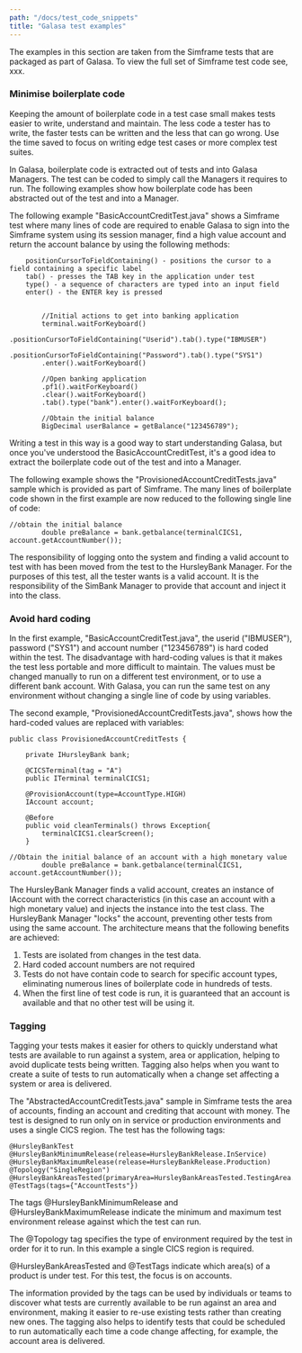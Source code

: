 ```yaml
---
path: "/docs/test_code_snippets"
title: "Galasa test examples"
---
```


The examples in this section are taken from the Simframe tests that are packaged as part of Galasa. To view the full set of Simframe test code see, xxx.

### Minimise boilerplate code

Keeping the amount of boilerplate code in a test case small makes tests easier to write,
understand and maintain. The less code a tester has to write, the faster tests can be written and the less that can go wrong. Use the time saved to focus on writing edge test cases or more complex test suites. 

In Galasa, boilerplate code is extracted out of tests and into Galasa Managers. The test can be coded to simply call the Managers it requires to run. The following examples show how boilerplate code has been abstracted out of the test and into a Manager. 

The following example "BasicAccountCreditTest.java" shows a Simframe test where many lines of code are required to enable Galasa to sign into the Simframe system using its session manager, find a high value account and return the account balance by using the following methods:

```
    positionCursorToFieldContaining() - positions the cursor to a field containing a specific label
    tab() - presses the TAB key in the application under test
    type() - a sequence of characters are typed into an input field
    enter() - the ENTER key is pressed


    	//Initial actions to get into banking application
    	terminal.waitForKeyboard()
        .positionCursorToFieldContaining("Userid").tab().type("IBMUSER")
        .positionCursorToFieldContaining("Password").tab().type("SYS1")
        .enter().waitForKeyboard()

        //Open banking application
        .pf1().waitForKeyboard()
        .clear().waitForKeyboard()
        .tab().type("bank").enter().waitForKeyboard();

        //Obtain the initial balance
        BigDecimal userBalance = getBalance("123456789");

```
Writing a test in this way is a good way to start understanding Galasa, but once you've understood the BasicAccountCreditTest, it's a good idea to extract the boilerplate code out of the test and into a Manager.

The following example shows the "ProvisionedAccountCreditTests.java" sample which is provided as part of Simframe. The many lines of boilerplate code shown in the first example are now reduced to the following single line of code:

```
//obtain the initial balance
		double preBalance = bank.getbalance(terminalCICS1, account.getAccountNumber());
```


The responsibility of logging onto the system and finding a valid account to test with has been moved from the test to  the HursleyBank Manager. For the purposes of this test, all the tester wants is a valid account. It is the responsibility of the SimBank Manager to provide that account and inject it into the class.

### Avoid hard coding

In the first example, "BasicAccountCreditTest.java", the userid ("IBMUSER"), password ("SYS1")  and account number ("123456789") is hard coded within the test. The disadvantage with hard-coding values is that it makes the test less portable and more difficult to maintain. The values must be changed manually to run on a different test environment, or to use a different bank account. With Galasa, you can run the same test on any environment without changing a single line of code by using variables. 

The second example,  "ProvisionedAccountCreditTests.java", shows how the hard-coded values are replaced with variables: 

```
public class ProvisionedAccountCreditTests {
	
	private IHursleyBank bank;
	
	@CICSTerminal(tag = "A")
	public ITerminal terminalCICS1;
	
	@ProvisionAccount(type=AccountType.HIGH)
	IAccount account;
	
	@Before
	public void cleanTerminals() throws Exception{
		terminalCICS1.clearScreen();
	}
```        
```
//Obtain the initial balance of an account with a high monetary value
		double preBalance = bank.getbalance(terminalCICS1, account.getAccountNumber());
```                

The HursleyBank Manager finds a valid account, creates an instance of IAccount with the correct characteristics (in this case an account with a high monetary value) and injects the instance into the test class.  The HursleyBank Manager "locks" the account, preventing other tests from using the same account. 
The architecture means that the following benefits are achieved: 
1. Tests are isolated from changes in the test data.
2. Hard coded account numbers are not required
3. Tests do not have contain code to search for specific account types, eliminating numerous lines of boilerplate code in hundreds of tests.
4. When the first line of test code is run, it is guaranteed that an account is available and that no other test will be using it.

### Tagging

Tagging your tests makes it easier for others to quickly understand what tests are available to run against a system, area or application, helping to avoid duplicate tests being written. Tagging also helps when you want to create a suite of tests to run automatically when a change set affecting a system or area is delivered. 

The "AbstractedAccountCreditTests.java" sample in Simframe tests the area of accounts, finding an account and crediting that account with money. The test is designed to run only on in service or production environments and uses a single CICS region. The test has the following tags:

```
@HursleyBankTest
@HursleyBankMinimumRelease(release=HursleyBankRelease.InService)
@HursleyBankMaximumRelease(release=HursleyBankRelease.Production)
@Topology("SingleRegion")
@HursleyBankAreasTested(primaryArea=HursleyBankAreasTested.TestingArea.Account)
@TestTags(tags={"AccountTests"})
```

The tags @HursleyBankMinimumRelease and @HursleyBankMaximumRelease indicate the minimum and maximum test environment release against which the test can run. 

The @Topology tag specifies the type of environment required by the test in order for it to run. In this example a single CICS region is required.

@HursleyBankAreasTested and @TestTags indicate which area(s) of a product is under test. For this test, the focus is on accounts. 

The information provided by the tags can be used by individuals or teams to discover what tests are currently available to be run against an area and environment, making it easier to re-use existing tests rather than creating new ones. The tagging also helps to identify tests that could be scheduled to run automatically each time a code change affecting, for example, the account area is delivered. 
